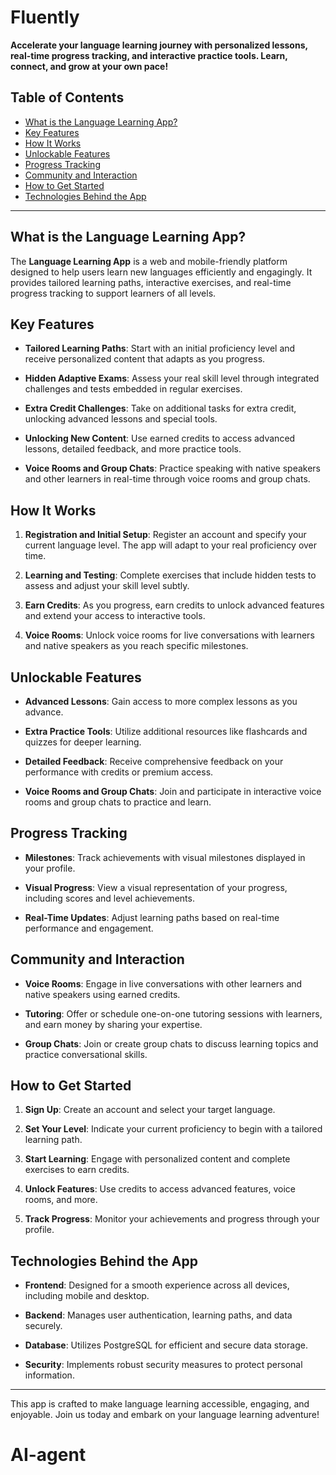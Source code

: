 # Fluently

**Accelerate your language learning journey with personalized lessons, real-time progress tracking, and interactive practice tools. Learn, connect, and grow at your own pace!**

## Table of Contents

- [What is the Language Learning App?](#what-is-the-language-learning-app)
- [Key Features](#key-features)
- [How It Works](#how-it-works)
- [Unlockable Features](#unlockable-features)
- [Progress Tracking](#progress-tracking)
- [Community and Interaction](#community-and-interaction)
- [How to Get Started](#how-to-get-started)
- [Technologies Behind the App](#technologies-behind-the-app)

---

## What is the Language Learning App?

The **Language Learning App** is a web and mobile-friendly platform designed to help users learn new languages efficiently and engagingly. It provides tailored learning paths, interactive exercises, and real-time progress tracking to support learners of all levels.

## Key Features

- **Tailored Learning Paths**: Start with an initial proficiency level and receive personalized content that adapts as you progress.
  
- **Hidden Adaptive Exams**: Assess your real skill level through integrated challenges and tests embedded in regular exercises.
  
- **Extra Credit Challenges**: Take on additional tasks for extra credit, unlocking advanced lessons and special tools.

- **Unlocking New Content**: Use earned credits to access advanced lessons, detailed feedback, and more practice tools.

- **Voice Rooms and Group Chats**: Practice speaking with native speakers and other learners in real-time through voice rooms and group chats.

## How It Works

1. **Registration and Initial Setup**: Register an account and specify your current language level. The app will adapt to your real proficiency over time.

2. **Learning and Testing**: Complete exercises that include hidden tests to assess and adjust your skill level subtly.

3. **Earn Credits**: As you progress, earn credits to unlock advanced features and extend your access to interactive tools.

4. **Voice Rooms**: Unlock voice rooms for live conversations with learners and native speakers as you reach specific milestones.

## Unlockable Features

- **Advanced Lessons**: Gain access to more complex lessons as you advance.

- **Extra Practice Tools**: Utilize additional resources like flashcards and quizzes for deeper learning.

- **Detailed Feedback**: Receive comprehensive feedback on your performance with credits or premium access.

- **Voice Rooms and Group Chats**: Join and participate in interactive voice rooms and group chats to practice and learn.

## Progress Tracking

- **Milestones**: Track achievements with visual milestones displayed in your profile.
  
- **Visual Progress**: View a visual representation of your progress, including scores and level achievements.
  
- **Real-Time Updates**: Adjust learning paths based on real-time performance and engagement.

## Community and Interaction

- **Voice Rooms**: Engage in live conversations with other learners and native speakers using earned credits.

- **Tutoring**: Offer or schedule one-on-one tutoring sessions with learners, and earn money by sharing your expertise.

- **Group Chats**: Join or create group chats to discuss learning topics and practice conversational skills.

## How to Get Started

1. **Sign Up**: Create an account and select your target language.

2. **Set Your Level**: Indicate your current proficiency to begin with a tailored learning path.

3. **Start Learning**: Engage with personalized content and complete exercises to earn credits.

4. **Unlock Features**: Use credits to access advanced features, voice rooms, and more.

5. **Track Progress**: Monitor your achievements and progress through your profile.

## Technologies Behind the App

- **Frontend**: Designed for a smooth experience across all devices, including mobile and desktop.

- **Backend**: Manages user authentication, learning paths, and data securely.

- **Database**: Utilizes PostgreSQL for efficient and secure data storage.

- **Security**: Implements robust security measures to protect personal information.

---

This app is crafted to make language learning accessible, engaging, and enjoyable. Join us today and embark on your language learning adventure!
# AI-agent
